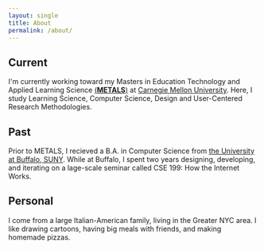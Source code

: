 ```yaml
---
layout: single
title: About
permalink: /about/
---
```

## Current
I'm currently working toward my Masters in Education Technology and Applied Learning Science [(**METALS**)](https://metals.hcii.cmu.edu) at [Carnegie Mellon University](https://cmu.edu). Here, I study Learning Science, Computer Science, Design and User-Centered Research Methodologies. 

## Past
Prior to METALS, I recieved a B.A. in Computer Science from [the University at Buffalo, SUNY](https://buffalo.edu). While at Buffalo, I spent two years designing, developing, and iterating on a lage-scale seminar called CSE 199: How the Internet Works.  

## Personal
I come from a large Italian-American family, living in the Greater NYC area. I like drawing cartoons, having big meals with friends, and making homemade pizzas.

